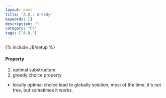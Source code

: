 ```yaml
---
layout: post
title: "A.D.: Greedy"
keywords: []
description: ""
category: "CS"
tags: ["A.D."]
---
```

{% include JB/setup %}


#### Property
1. optimal substructure
2. greedy choice property
- locally optimal choice lead to globally solution, most of the time, it's not
  tree, but sometimes it works.
